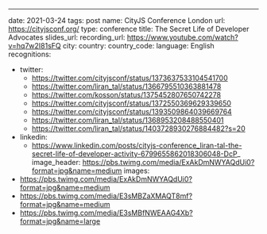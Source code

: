 ---
date: 2021-03-24
tags: post
name: CityJS Conference London
url: https://cityjsconf.org/
type: conference
title: The Secret Life of Developer Advocates
slides_url: 
recording_url: https://www.youtube.com/watch?v=hq7w2I81sFQ
city: 
country: 
country_code: 
language: English
recognitions:
  - twitter:
    - https://twitter.com/cityjsconf/status/1373637533104541700
    - https://twitter.com/liran_tal/status/1366795510363881478
    - https://twitter.com/kosson/status/1375452807650742278
    - https://twitter.com/cityjsconf/status/1372550369629339650
    - https://twitter.com/cityjsconf/status/1393509864039669764
    - https://twitter.com/liran_tal/status/1368953208488550401
    - https://twitter.com/liran_tal/status/1403728930276884482?s=20
  - linkedin:
    - https://www.linkedin.com/posts/cityjs-conference_liran-tal-the-secret-life-of-developer-activity-6799655862018306048-DcP_
image_header: https://pbs.twimg.com/media/ExAkDmNWYAQdUi0?format=jpg&name=medium
images:
  - https://pbs.twimg.com/media/ExAkDmNWYAQdUi0?format=jpg&name=medium
  - https://pbs.twimg.com/media/E3sMBZaXMAQT8mf?format=jpg&name=medium
  - https://pbs.twimg.com/media/E3sMBfNWEAAG4Xb?format=jpg&name=large
